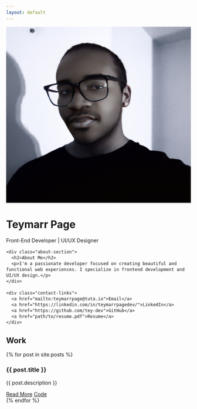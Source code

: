 ```yaml
---
layout: default
---
```


<link rel="stylesheet" href="style.css">

<div class="container">
  <div class="left-section">
    <div class="profile-section">
      <img src="avatar1.png" alt="Profile Picture" class="avatar">
      <h1>Teymarr Page</h1>
      <div class="title">Front-End Developer | UI/UX Designer</div>
    </div>
    
    <div class="about-section">
      <h2>About Me</h2>
      <p>I'm a passionate developer focused on creating beautiful and functional web experiences. I specialize in frontend development and UI/UX design.</p>
    </div>
    
    <div class="contact-links">
      <a href="mailto:teymarrpage@tuta.io">Email</a>
      <a href="https://linkedin.com/in/teymarrpagedev/">LinkedIn</a>
      <a href="https://github.com/tey-dev">GitHub</a>
      <a href="path/to/resume.pdf">Resume</a>
    </div>
  </div>

  <div class="projects-section">
    <h2>Work</h2>
    {% for post in site.posts %}
    <div class="project-card">
      <h3>{{ post.title }}</h3>
      <p>{{ post.description }}</p>
      <div class="project-links">
        <a href="{{ post.url }}" target="_blank">Read More</a>
        <a href="{{ post.code_link }}" target="_blank">Code</a>
      </div>
    </div>
    {% endfor %}
  </div>
</div>

